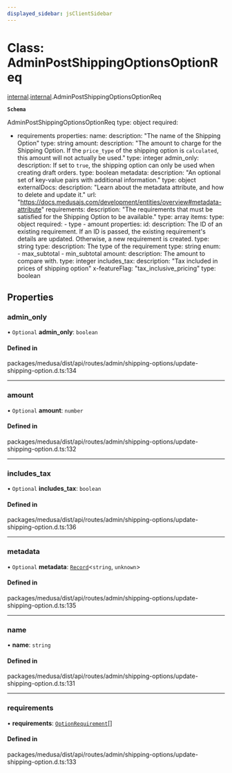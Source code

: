 ```yaml
---
displayed_sidebar: jsClientSidebar
---
```


# Class: AdminPostShippingOptionsOptionReq

[internal](../modules/internal-8.md).[internal](../modules/internal-8.internal.md).AdminPostShippingOptionsOptionReq

**`Schema`**

AdminPostShippingOptionsOptionReq
type: object
required:
  - requirements
properties:
  name:
    description: "The name of the Shipping Option"
    type: string
  amount:
    description: "The amount to charge for the Shipping Option. If the `price_type` of the shipping option is `calculated`, this amount will not actually be used."
    type: integer
  admin_only:
    description: If set to `true`, the shipping option can only be used when creating draft orders.
    type: boolean
  metadata:
    description: "An optional set of key-value pairs with additional information."
    type: object
    externalDocs:
      description: "Learn about the metadata attribute, and how to delete and update it."
      url: "https://docs.medusajs.com/development/entities/overview#metadata-attribute"
  requirements:
    description: "The requirements that must be satisfied for the Shipping Option to be available."
    type: array
    items:
      type: object
      required:
        - type
        - amount
      properties:
        id:
          description: The ID of an existing requirement. If an ID is passed, the existing requirement's details are updated. Otherwise, a new requirement is created.
          type: string
        type:
          description: The type of the requirement
          type: string
          enum:
            - max_subtotal
            - min_subtotal
        amount:
          description: The amount to compare with.
          type: integer
  includes_tax:
    description: "Tax included in prices of shipping option"
    x-featureFlag: "tax_inclusive_pricing"
    type: boolean

## Properties

### admin\_only

• `Optional` **admin\_only**: `boolean`

#### Defined in

packages/medusa/dist/api/routes/admin/shipping-options/update-shipping-option.d.ts:134

___

### amount

• `Optional` **amount**: `number`

#### Defined in

packages/medusa/dist/api/routes/admin/shipping-options/update-shipping-option.d.ts:132

___

### includes\_tax

• `Optional` **includes\_tax**: `boolean`

#### Defined in

packages/medusa/dist/api/routes/admin/shipping-options/update-shipping-option.d.ts:136

___

### metadata

• `Optional` **metadata**: [`Record`](../modules/internal.md#record)<`string`, `unknown`\>

#### Defined in

packages/medusa/dist/api/routes/admin/shipping-options/update-shipping-option.d.ts:135

___

### name

• **name**: `string`

#### Defined in

packages/medusa/dist/api/routes/admin/shipping-options/update-shipping-option.d.ts:131

___

### requirements

• **requirements**: [`OptionRequirement`](internal-8.OptionRequirement-1.md)[]

#### Defined in

packages/medusa/dist/api/routes/admin/shipping-options/update-shipping-option.d.ts:133
